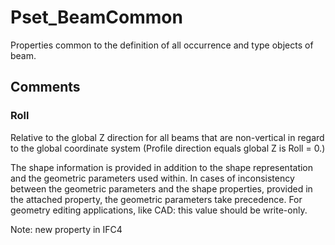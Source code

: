 # Pset_BeamCommon

Properties common to the definition of all occurrence and type objects of beam.
<!-- end of short definition -->

## Comments

### Roll

Relative to the global Z direction for all beams that are non-vertical in regard to the global coordinate system (Profile direction equals global Z is Roll = 0.)

The shape information is provided in addition to the shape representation and the geometric parameters used within. In cases of inconsistency between the geometric parameters and the shape properties, provided in the attached property, the geometric parameters take precedence. For geometry editing applications, like CAD: this value should be write-only.

Note: new property in IFC4

